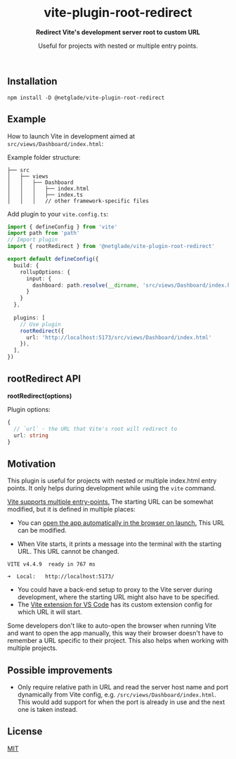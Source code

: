 <br/>

<h1 align='center'>vite-plugin-root-redirect</h1>

<p align='center'><b>Redirect Vite's development server root to custom URL</b></p>

<p align='center'>Useful for projects with nested or multiple entry points.</p>

<br/>

## Installation

```shell
npm install -D @netglade/vite-plugin-root-redirect
```

## Example

How to launch Vite in development aimed at `src/views/Dashboard/index.html`:

Example folder structure:

```
├── src
│   ├── views
│   │   ├── Dashboard
│   │   │   ├── index.html
│   │   │   ├── index.ts
│   │   │   // other framework-specific files
```

Add plugin to your `vite.config.ts`:

```typescript
import { defineConfig } from 'vite'
import path from 'path'
// Import plugin
import { rootRedirect } from '@netglade/vite-plugin-root-redirect'

export default defineConfig({
  build: {
    rollupOptions: {
      input: {
        dashboard: path.resolve(__dirname, 'src/views/Dashboard/index.html'),
      }
    }
  },
  
  plugins: [
    // Use plugin
    rootRedirect({
      url: 'http://localhost:5173/src/views/Dashboard/index.html'
    }),
  ],
})
```
## rootRedirect API

**rootRedirect(options)**

Plugin options:

```typescript
{
  // `url` - the URL that Vite's root will redirect to
  url: string
}
```

## Motivation

This plugin is useful for projects with nested or multiple index.html entry points. It only helps during development while using the `vite` command.

[Vite supports multiple entry-points.](https://vitejs.dev/guide/build.html#multi-page-app) The starting URL can be somewhat modified, but it is defined in multiple places:

- You can [open the app automatically in the browser on launch.](https://vitejs.dev/config/server-options.html#server-open) This URL can be modified.

- When Vite starts, it prints a message into the terminal with the starting URL. This URL cannot be changed.

```shell
VITE v4.4.9  ready in 767 ms

➜  Local:   http://localhost:5173/
```

- You could have a back-end setup to proxy to the Vite server during development, where the starting URL might also have to be specified.
- The [Vite extension for VS Code](https://marketplace.visualstudio.com/items?itemName=antfu.vite) has its custom extension config for which URL it will start.

Some developers don't like to auto-open the browser when running Vite and want to open the app manually, this way their browser doesn't have to remember a URL specific to their project. This also helps when working with multiple projects.

## Possible improvements

- Only require relative path in URL and read the server host name and port dynamically from Vite config, e.g. `/src/views/Dashboard/index.html`. This would add support for when the port is already in use and the next one is taken instead.

## License

[MIT](LICENSE)

